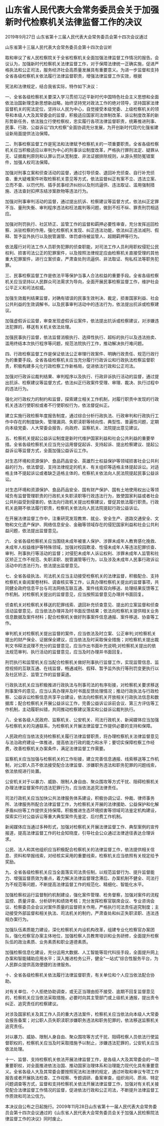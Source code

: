 # 山东省人民代表大会常务委员会关于加强新时代检察机关法律监督工作的决议

2019年9月27日 山东省第十三届人民代表大会常务委员会第十四次会议通过

<!-- INFO END -->

山东省第十三届人民代表大会常务委员会第十四次会议听

取和审议了省人民检察院关于全省检察机关全面加强法律监督工作情况的报告。会议认为，加强新时代检察机关法律监督工作，对于保障法律统一正确实施，促进严格执法和公正司法，服务经济社会高质量发展具有重要意义。为进一步监督和支持全省各级检察机关依法履行法律监督职责，增强法律监督工作实效，根据

宪法和法律规定，结合我省实际，特作如下决议：

一、全省各级检察机关要深入学习贯彻习近平新时代中国特色社会主义思想和全面依法治国新理念新思想新战略，始终坚持党对政法工作的绝对领导，坚持国家法律监督机关的宪法定位，坚持以人民为中心，自觉接受本级党委、上级检察机关的领导和本级人大及其常委会的监督，积极适应国家司法体制改革、诉讼制度改革的新形势新任务，依法独立行使检察权，忠实履行各项法律监督职责，统筹推进刑事、民事、行政、公益诉讼“四大检察”全面协调充分发展，为开创新时代现代化强省建设新局面提供法治保障。

二、刑事检察监督工作是宪法和法律赋予检察机关的一项重要职责。全省各级检察机关应当积极适应以审判为中心的刑事诉讼制度改革，严格执行罪刑法定、疑罪从无、证据裁判原则和认罪认罚从宽制度、非法证据排除规则，从源头预防冤错案件，加强人权司法保障。

加强对刑事立案和侦查活动的监督，通过引导侦查、退回补充侦查、自行补充侦查、重大疑难案件听取检察机关意见等方式，依法监督纠正有案不立、违法立案、立而不查、以罚代刑、插手民事经济纠纷以及刑讯逼供、违法取证、滥用强制措施、违法查封扣押冻结涉案款物等违法行为。

加强对刑事审判活动的监督，通过提出抗诉、检察建议等监督方式，依法纠正定罪不当、量刑失衡、审判程序违法和枉法裁判等问题，做到不枉不纵、罪责刑罚相适应。

加强对刑罚执行、社区矫正、监管工作的监督和羁押必要性审查，充分发挥巡回检察、派驻检察的作用，强化检察机关发现、纠正违法功能，依法纠正违法减刑、假释、暂予监外执行以及脱管漏管、体罚虐待被监管人、超期羁押等行为。

依法履行对司法工作人员职务犯罪的侦查职能，对司法工作人员利用职权侵犯公民权利、损害司法公正的犯罪案件，以及按照法律规定应由检察机关直接受理的其他重大犯罪案件，进行立案侦查，严肃查处刑讯逼供、非法取证、徇私枉法等职务犯罪。

三、民事检察监督工作是依法平等保护当事人合法权益的重要手段。全省各级检察机关应当坚持以人民群众司法需求为导向，全面开展民事检察监督工作，维护社会公平正义和司法权威。

加强生效裁判结果监督，对确有错误的民事生效判决、裁定，损害国家利益、社会公共利益的生效调解书，以及民事审判活动中的违法行为，依法提出抗诉或检察建议。

加强虚假诉讼监督，审查发现虚假诉讼案件，依法提出抗诉或检察建议，对涉嫌违法犯罪的，移送有关机关依法处理。

加强民事执行监督，依法监督消极执行、选择性执行、超标的执行以及违法拍卖、滥用终结本次执行程序等问题，规范法院执行工作，推动解决执行难问题。

四、行政检察监督工作是保证依法公正审理行政案件、明确行政责任、规范行政行为的重要手段。全省各级检察机关应当充分履行行政诉讼和行政执法检察监督职责，积极构建多元化行政检察工作新格局，促进依法行政和公正司法。

加强对行政诉讼裁判结果、审判程序以及执行、行政非诉执行活动的监督，通过提出抗诉、检察建议等监督方式，依法纠正行政案件受理、审理、裁决、执行过程中的违法行为。

强化对行政权力的制约和监督，探索建立相关工作机制，对履行职责中发现的行政机关违法行使职权或者不行使职权行为，依法督促纠正。

建立实施行政检察年度报告制度，通过综合分析行政执法、行政审判和行政执行工作中存在的制度缺失、管理漏洞、失职渎职等倾向性、典型性、普遍性问题，定期向本级党委、人大常委会报告，向政府、监察机关、法院提出意见建议。

五、检察机关提起公益诉讼制度是新时代维护国家利益和社会公共利益的重要举措。全省各级检察机关应当充分运用督促起诉、支持起诉、提出检察建议、提起公益诉讼等监督方式，全面加强公益诉讼工作。

对生态环境和资源保护、食品药品安全、英雄烈士权益保护等领域损害社会公共利益的行为，依法督促、支持法律规定的机关、有关组织等适格主体提起诉讼。对适格主体不提起诉讼或者缺乏适格主体的，检察机关依法向人民法院提起民事公益诉讼。

对生态环境和资源保护、食品药品安全、国有财产保护、国有土地使用权出让等领域负有监督管理职责的行政机关失职渎职等行政违法行为，致使国家利益或者社会公共利益受到侵害的，依法向行政机关提出检察建议，督促其依法履行职责。行政机关逾期不依法履行职责，检察机关依法向人民法院提起行政公益诉讼。

在开展法律监督工作中，注重研究发现教育、就业、安全生产、道路交通安全、文物和文化遗产保护、网络信息安全、金融等领域存在的侵犯国家利益和社会公共利益问题，依法提出监督意见。

六、全省各级检察机关应当围绕未成年被害人保护、涉罪未成年人教育感化挽救、未成年人权益维护等特殊领域，加强对校园欺凌、性侵未成年人等违法犯罪侦查、审判、刑事执行等活动的监督；对侵犯未成年人诉讼权利、涉罪未成年人监管和社区矫正工作不规范、失职渎职、脱管漏管等行为，以及涉及未成年人民事行政诉讼活动中的违法行为，依法提出监督意见。

七、全省各级执法、司法机关应当主动接受检察机关的法律监督，积极配合、支持检察机关查阅案卷材料、调查核实等工作，认真办理检察机关提出的监督事项，共同健全政府信息平台与司法网络互联互通、案件线索双向移送、处理结果反馈等工作机制。对检察机关提出的监督意见，应当按照监督意见办理并书面回复。

侦查机关对检察机关移送的犯罪线索、退回补充侦查意见、提出的立案监督和侦查活动监督意见，应当依法办理并及时书面反馈结果；依法向检察机关提供相关业务信息数据及案件材料；配合检察机关做好刑事案件信息通报、案件移送、协查等工作。

审判机关对检察机关提出监督的案件，应当依法及时立案、公正审判;对检察机关提出的财产保全、证据保全建议，应当依法及时采取保全措施；对检察机关提出裁判文书释法说理不充分的监督意见，应当作出书面补充说明;对检察机关提出的依法规范审判、执行活动的监督意见，应当及时办理并书面回复。

刑罚执行和监管机关应当配合检察机关做好刑事执行监督工作，实现监管信息、监控视频的互联互通、在线监督，畅通减刑、假释、暂予监外执行等刑罚变更执行以及社区矫正、监管工作的监督渠道。

行政执法机关应当积极推进行政执法与刑事司法的有序衔接，对检察机关要求移送刑事案件的意见，应当认真办理并及时书面反馈处理情况；推动行政执法与行政检察、公益诉讼检察信息共享平台建设，依法向检察机关开放相关行政执法信息和数据库；配合检察机关开展公益诉讼工作，完善公益诉讼诉前会议、第三方评估等工作机制，主动履职纠错，共同推动检察建议落实和公益诉讼裁判执行。

八、全省各级人民政府、监察机关、公安机关、司法行政机关、新闻媒体应当加强与检察机关的沟通联系，为检察机关开展法律监督工作提供必要的支持和保障。

人民政府应当依法支持检察机关履行法律监督职责，将办理检察机关法律监督意见与法治政府建设一体推进，提高依法行政的能力和水平；要切实保障检察工作经费，改善检察机关办案条件，满足法律监督工作需要。

监察机关应当加强与检察机关的工作衔接，建立完善信息通报、线索移送等工作机制，对公职人员不依法接受配合法律监督、涉嫌职务违法和职务犯罪的问题线索，依法依规进行处置。

公安机关对于以暴力、威胁、限制人身自由、聚众围攻等方式干扰、阻碍检察机关办理法律监督案件的违法犯罪行为，应当依法追究法律责任。

司法行政机关应当加快公共法律服务体系建设，积极协调公证、仲裁、律师事务所、法律服务所配合法律监督工作，为检察机关开展的法律援助、公益保护和化解矛盾纠纷等工作提供支持保障。积极推进生态环境损害等领域司法鉴定机构建设，探索实行对公益诉讼等重大典型案件先鉴定、后付费工作机制。

新闻媒体应当通过多种形式，加强对检察机关开展法律监督工作、典型案例的宣传报道，提高法律监督工作的社会知晓度，引导社会公众通过法律途径表达合理诉求。

公民、法人和其他组织应当积极配合检察机关的法律监督工作，依法提供相关信息、资料和举报线索，对经核实采用的重要线索，检察机关应当依照有关规定给予奖励。

九、全省各级检察机关应当全面落实司法责任制，以规范监督行为、提升监督能力、增强监督质效为重点，着力解决法律监督理念滞后、办案机制不健全、司法行为不规范等问题，不断提高法律监督工作的规范化、精细化、智能化水平。

加强检察权运行监督制约机制建设，强化案件管理、检务督察，加强对案件的流程监控、质量评查、分析研判和绩效考核；充分发挥检察官联席会议、专业咨询会议、检察委员会会议对案件质量的监督把关作用，严格执行司法责任追究制度；主动接受外部监督和相关执法、司法机关的制约，严肃查处和纠正失职渎职、违法违规办案行为。

加强队伍素质能力建设，深化检察机关内设机构改革，组建专业化检察官办案团队，强化检察官办案主体地位，加强检察人员教育培训和业务研修，全面提升检察队伍的政治素质、业务素质和职业道德素质。

加强检察信息化建设，充分运用大数据、人工智能等现代科技手段，全面提升网上办案和智能辅助应用水平；深入推进检务公开，健全“一站式”综合性服务平台，为人民群众提供高效便捷的法律服务。

十、全省各级检察机关依法履行法律监督职责，有关单位和个人应当依法配合协助。

对有关单位、个人拒绝协助调查，或无正当理由拒不接受、逾期不回复监督意见的，检察机关应当依法采取措施，必要时向其主管部门或上级机关通报，提出责令纠正、追究责任的检察建议。

对涉及国家机关及其工作人员的重大违法案件，检察机关应当依法向本级人大常委会报告备案；对公职人员失职渎职涉嫌职务违法和职务犯罪的，依法移送监察机关追究责任。

对以暴力、威胁、限制人身自由、聚众围攻等方式干扰、阻碍检察人员依法行使监督职权的，检察机关应当及时采取措施予以制止，涉嫌违法犯罪的，公安机关应当依法处理。

十一、监督、支持检察机关依法开展法律监督工作，是各级人大及其常委会的一项重要职权，对全面推进依法治国、推动国家治理体系和治理能力现代化具有重要意义。全省各级人大及其常委会要按照宪法和法律的规定，通过听取和审议专项工作报告或者开展执法检查、工作视察、专题调研、备案审查，组织询问、质询、特定问题调查等方式，监督和支持检察机关依法开展法律监督工作，加强对有关机关接受配合法律监督工作情况的监督，促进依法行政和公正司法，不断提升法律监督工作质效和司法公信力。

本决议自公布之日起施行。2009年11月28日山东省第十一届人民代表大会常务委员会第十四次会议通过的《山东省人民代表大会常务委员会关于加强人民检察院法律监督工作的决议》同时废止。